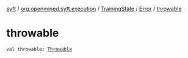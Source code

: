 [syft](../../../index.md) / [org.openmined.syft.execution](../../index.md) / [TrainingState](../index.md) / [Error](index.md) / [throwable](./throwable.md)

# throwable

`val throwable: `[`Throwable`](https://kotlinlang.org/api/latest/jvm/stdlib/kotlin/-throwable/index.html)